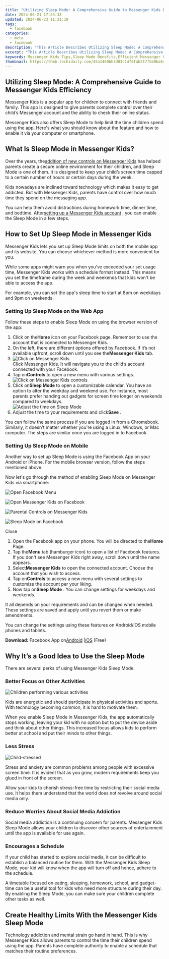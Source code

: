 ```yaml
---
title: "Utilizing Sleep Mode: A Comprehensive Guide to Messenger Kids Efficiency"
date: 2024-06-21 17:23:33
updated: 2024-06-23 11:21:10
tags:
  - facebook
categories:
  - meta
  - facebook
description: "This Article Describes Utilizing Sleep Mode: A Comprehensive Guide to Messenger Kids Efficiency"
excerpt: "This Article Describes Utilizing Sleep Mode: A Comprehensive Guide to Messenger Kids Efficiency"
keywords: Messenger Kids Tips,Sleep Mode Benefits,Efficient Messenger Use,Messenger Kids Guide,Enhance Child Tech,Optimize Messaging,Parenting & Kids Apps
thumbnail: https://thmb.techidaily.com/45a1460bb3d83c14f6fab217fbb0ba6456c10cd4af0bd545fe595145134aa150.jpg
---
```


## Utilizing Sleep Mode: A Comprehensive Guide to Messenger Kids Efficiency

 Messenger Kids is a popular app for children to connect with friends and family. This app is designed to give parents complete control over their child’s Messenger account and the ability to check their online status.

 Messenger Kids also offers Sleep Mode to help limit the time children spend using the app. Here's what you should know about the feature and how to enable it via your computer or smartphone.

## What Is Sleep Mode in Messenger Kids?

 Over the years, the[addition of new controls on Messenger Kids](https://www.makeuseof.com/tag/facebook-messenger-kids-parental-controls/) has helped parents create a secure online environment for their children, and Sleep Mode is one of them. It is designed to keep your child’s screen time capped to a certain number of hours or certain days during the week.

 Kids nowadays are inclined toward technology which makes it easy to get addicted. But with Messenger Kids, parents have control over how much time they spend on the messaging app.

 You can help them avoid distractions during homework time, dinner time, and bedtime. After[setting up a Messenger Kids account](https://www.makeuseof.com/learn-to-use-facebook-messenger-kids/) , you can enable the Sleep Mode in a few steps.

## How to Set Up Sleep Mode in Messenger Kids

 Messenger Kids lets you set up Sleep Mode limits on both the mobile app and its website. You can choose whichever method is more convenient for you.

 While some apps might warn you when you've exceeded your set usage time, Messenger Kids works with a schedule format instead. This means you set the timeframe during the week and weekends that kids won't be able to access the app.

 For example, you can set the app's sleep time to start at 8pm on weekdays and 9pm on weekends.

### Setting Up Sleep Mode on the Web App

 Follow these steps to enable Sleep Mode on using the browser version of the app:

1. Click on the**Home** icon on your Facebook page. Remember to use the account that is connected to Messenger Kids.
2. On the left, there are different options offered by Facebook. If it’s not available upfront, scroll down until you see the**Messenger Kids** tab.
3. ![Click on Messenger Kids](https://static1.makeuseofimages.com/wordpress/wp-content/uploads/2022/06/Click-on-Messenger-Kids.jpg)  
 Click Messenger Kids. It will navigate you to the child’s account connected with your Facebook.
4. Tap on**Controls** to open a new menu with various settings.  
![Click on Messenger Kids controls](https://static1.makeuseofimages.com/wordpress/wp-content/uploads/2022/06/Click-on-Messenger-Kids-controls.jpg)
5. Click on**Sleep Mode** to open a customizable calendar. You have an option to alter the weekday and weekend use. For instance, most parents prefer handing out gadgets for screen time longer on weekends compared to weekdays.  
![Adjust the time on Sleep Mode](https://static1.makeuseofimages.com/wordpress/wp-content/uploads/2022/06/Adjust-the-time-of-Sleep-Mode.jpg)
6. Adjust the time to your requirements and click**Save** .

 You can follow the same process if you are logged in from a Chromebook. Similarly, it doesn't matter whether you're using a Linux, Windows, or Mac computer. The steps are similar once you are logged in to Facebook.

### Setting Up Sleep Mode on Mobile

 Another way to set up Sleep Mode is using the Facebook App on your Android or iPhone. For the mobile browser version, follow the steps mentioned above.

 Now let's go through the method of enabling Sleep Mode on Messenger Kids via smartphone:

![Open Facebook Menu](https://static1.makeuseofimages.com/wordpress/wp-content/uploads/2022/06/Open-Facebook-Menu.jpg)

![Open Messenger Kids on Facebook](https://static1.makeuseofimages.com/wordpress/wp-content/uploads/2022/06/Open-Messenger-Kids-on-Facebook.jpg)

![Parental Controls on Messenger Kids](https://static1.makeuseofimages.com/wordpress/wp-content/uploads/2022/06/Parental-Controls-on-Messenger-Kids.jpg)

![Sleep Mode on Facebook](https://static1.makeuseofimages.com/wordpress/wp-content/uploads/2022/06/Sleep-Mode-on-Facebook.jpg)

Close

1. Open the Facebook app on your phone. You will be directed to the**Home** Page.
2. Tap the**Menu** tab (hamburger icon) to open a list of Facebook features. If you don't see Messenger Kids right away, scroll down until the name appears.
3. Select**Messenger Kids** to open the connected account. Choose the account that you wish to access.
4. Tap on**Controls** to access a new menu with several settings to customize the account per your liking.
5. Now tap on**Sleep Mode** . You can change settings for weekdays and weekends.

 It all depends on your requirements and can be changed when needed. These settings are saved and apply until you revert them or make amendments.

 You can change the settings using these features on Android/iOS mobile phones and tablets.

**Download:** Facebook App on[Android](https://www.anrdoezrs.net/links/7251228/type/dlg/sid/UUmuoUeUpU2012755/https://play.google.com/store/apps/details?id=com.facebook.katana&hl=en&gl=US) |[iOS](https://apps.apple.com/us/app/facebook/id284882215) (Free)

## Why It’s a Good Idea to Use the Sleep Mode

There are several perks of using Messenger Kids Sleep Mode.

### Better Focus on Other Activities

![Children performing various activities](https://static1.makeuseofimages.com/wordpress/wp-content/uploads/2022/06/Children-performing-various-activities.jpg)

 Kids are energetic and should participate in physical activities and sports. With technology becoming common, it is hard to motivate them.

 When you enable Sleep Mode in Messenger Kids, the app automatically stops working, leaving your kid with no option but to put the device aside and think about other things. This increased focus allows kids to perform better at school and put their minds to other things.

### Less Stress

![Child-stressed](https://static1.makeuseofimages.com/wordpress/wp-content/uploads/2022/06/Child-stressed.jpg)

 Stress and anxiety are common problems among people with excessive screen time. It is evident that as you grow, modern requirements keep you glued in front of the screen.

 Allow your kids to cherish stress-free time by restricting their social media use. It helps them understand that the world does not revolve around social media only.

### Reduce Worries About Social Media Addiction

 Social media addiction is a continuing concern for parents. Messenger Kids Sleep Mode allows your children to discover other sources of entertainment until the app is available for use again.

### Encourages a Schedule

 If your child has started to explore social media, it can be difficult to establish a balanced routine for them. With the Messenger Kids Sleep Mode, your kid will know when the app will turn off and hence, adhere to the schedule.

 A timetable focused on eating, sleeping, homework, school, and gadget-time can be a useful tool for kids who need more structure during their day. By enabling the Sleep Mode, you can make sure your children complete other tasks as well.

## Create Healthy Limits With the Messenger Kids Sleep Mode

 Technology addiction and mental strain go hand in hand. This is why Messenger Kids allows parents to control the time their children spend using the app. Parents have complete authority to enable a schedule that matches their routine preferences.


<ins class="adsbygoogle"
     style="display:block"
     data-ad-format="autorelaxed"
     data-ad-client="ca-pub-7571918770474297"
     data-ad-slot="1223367746"></ins>



<ins class="adsbygoogle"
     style="display:block"
     data-ad-client="ca-pub-7571918770474297"
     data-ad-slot="8358498916"
     data-ad-format="auto"
     data-full-width-responsive="true"></ins>
